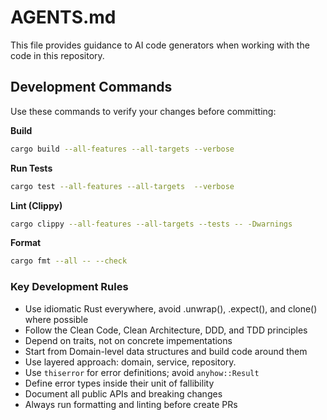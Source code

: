 # AGENTS.md

This file provides guidance to AI code generators when working with the code in
this repository.

## Development Commands

Use these commands to verify your changes before committing:

**Build**
```bash
cargo build --all-features --all-targets --verbose
```

**Run Tests**
```bash
cargo test --all-features --all-targets  --verbose
```

**Lint (Clippy)**
```bash
cargo clippy --all-features --all-targets --tests -- -Dwarnings
```

**Format**
```bash
cargo fmt --all -- --check
```

### Key Development Rules

- Use idiomatic Rust everywhere, avoid .unwrap(), .expect(), and clone() where
possible
- Follow the Clean Code, Clean Architecture, DDD, and TDD principles
- Depend on traits, not on concrete impementations
- Start from Domain-level data structures and build code around them
- Use layered approach: domain, service, repository.
- Use `thiserror` for error definitions; avoid `anyhow::Result`
- Define error types inside their unit of fallibility
- Document all public APIs and breaking changes
- Always run formatting and linting before create PRs
